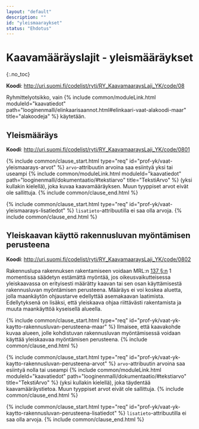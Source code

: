 ```yaml
---
layout: "default"
description: ""
id: "yleismaaraykset"
status: "Ehdotus"
---
```

# Kaavamääräyslajit - yleismääräykset
{:.no_toc}

<!-- Kommentti / Ilpo: Näistä käydään aktiivista säätöä vielä koodisto-, tietomalli yms tietomallin osalta, esim. yleiskaavan oikeusvaikutteisuuden kuvaaminen. Pakko täsmentää vasta kun se keskustelu käyty. Koodistoviittauksia ei ole siten vielä päivitetty. -->

**Koodi**: <http://uri.suomi.fi/codelist/rytj/RY_KaavamaaraysLaji_YK/code/08>

Ryhmittelyotsikko, vain {% include common/moduleLink.html moduleId="kaavatiedot" path="looginenmalli/elinkaarisaannot.html#elinkaari-vaat-alakoodi-maar" title="alakoodeja" %} käytetään.

## Yleismääräys
**Koodi**: <http://uri.suomi.fi/codelist/rytj/RY_KaavamaaraysLaji_YK/code/0801>

{% include common/clause_start.html type="req" id="prof-yk/vaat-yleismaarays-arvot" %}
```arvo```-attribuutin arvoina saa esiintyä yksi tai useampi {% include common/moduleLink.html moduleId="kaavatiedot" path="looginenmalli/dokumentaatio/#tekstiarvo" title="TekstiArvo" %} (yksi kullakin kielellä), joka kuvaa kaavamääräyksen. Muun tyyppiset arvot eivät ole sallittuja.
{% include common/clause_end.html %}

{% include common/clause_start.html type="req" id="prof-yk/vaat-yleismaarays-lisatiedot" %}
```lisatieto```-attribuutilla ei saa olla arvoja.
{% include common/clause_end.html %}

## Yleiskaavan käyttö rakennusluvan myöntämisen perusteena
**Koodi**: <http://uri.suomi.fi/codelist/rytj/RY_KaavamaaraysLaji_YK/code/0802>

Rakennuslupa rakennuksen rakentamiseen voidaan MRL:n [137 §:n](https://www.finlex.fi/fi/laki/ajantasa/1999/19990132#L19P137) 1 momentissa säädetyn estämättä myöntää, jos oikeusvaikutteisessa yleiskaavassa on erityisesti määrätty kaavan tai sen osan käyttämisestä rakennusluvan myöntämisen perusteena. Määräys ei voi koskea aluetta, jolla maankäytön ohjaustarve edellyttää asemakaavan laatimista. Edellytyksenä on lisäksi, että yleiskaava ohjaa riittävästi rakentamista ja muuta maankäyttöä kyseisellä alueella.

{% include common/clause_start.html type="req" id="prof-yk/vaat-yk-kaytto-rakennusluvan-perusteena-maar" %}
Ilmaisee, että kaavakohde kuvaa alueen, jolle kohdistuvan rakennusluvan myöntämisessä voidaan käyttää yleiskaavaa myöntämisen perusteena.
{% include common/clause_end.html %}

{% include common/clause_start.html type="req" id="prof-yk/vaat-yk-kaytto-rakennusluvan-perusteena-arvot" %}
```arvo```-attribuutin arvoina saa esiintyä nolla tai useampi {% include common/moduleLink.html moduleId="kaavatiedot" path="looginenmalli/dokumentaatio/#tekstiarvo" title="TekstiArvo" %} (yksi kullakin kielellä), joka täydentää kaavamääräystietoa. Muun tyyppiset arvot eivät ole sallittuja.
{% include common/clause_end.html %}

{% include common/clause_start.html type="req" id="prof-yk/vaat-yk-kaytto-rakennusluvan-perusteena-lisatiedot" %}
```lisatieto```-attribuutilla ei saa olla arvoja.
{% include common/clause_end.html %}